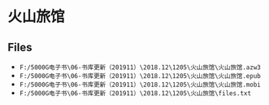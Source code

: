 # 火山旅馆

## Files

- `F:/5000G电子书\06-书库更新（201911）\2018.12\1205\火山旅馆\火山旅馆.azw3`
- `F:/5000G电子书\06-书库更新（201911）\2018.12\1205\火山旅馆\火山旅馆.epub`
- `F:/5000G电子书\06-书库更新（201911）\2018.12\1205\火山旅馆\火山旅馆.mobi`
- `F:/5000G电子书\06-书库更新（201911）\2018.12\1205\火山旅馆\files.txt`
